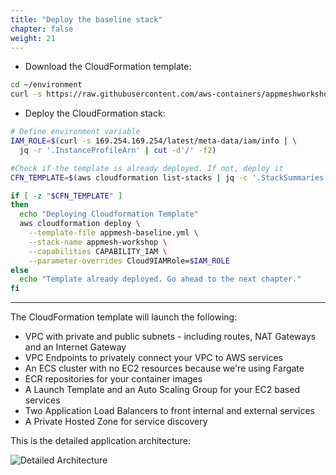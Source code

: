 ```yaml
---
title: "Deploy the baseline stack"
chapter: false
weight: 21
---
```


- Download the CloudFormation template:

```bash
cd ~/environment
curl -s https://raw.githubusercontent.com/aws-containers/appmeshworkshop/main/templates/appmesh-baseline.yml -o appmesh-baseline.yml
```

- Deploy the CloudFormation stack:

```bash
# Define environment variable
IAM_ROLE=$(curl -s 169.254.169.254/latest/meta-data/iam/info | \
  jq -r '.InstanceProfileArn' | cut -d'/' -f2)

#Check if the template is already deployed. If not, deploy it
CFN_TEMPLATE=$(aws cloudformation list-stacks | jq -c '.StackSummaries[].StackName | select( . == "appmesh-workshop" )')

if [ -z "$CFN_TEMPLATE" ]
then
  echo "Deploying Cloudformation Template"
  aws cloudformation deploy \
    --template-file appmesh-baseline.yml \
    --stack-name appmesh-workshop \
    --capabilities CAPABILITY_IAM \
    --parameter-overrides Cloud9IAMRole=$IAM_ROLE
else
  echo "Template already deployed. Go ahead to the next chapter."
fi
```

---

The CloudFormation template will launch the following:

- VPC with private and public subnets - including routes, NAT Gateways and an Internet Gateway
- VPC Endpoints to privately connect your VPC to AWS services
- An ECS cluster with no EC2 resources because we're using Fargate
- ECR repositories for your container images
- A Launch Template and an Auto Scaling Group for your EC2 based services
- Two Application Load Balancers to front internal and external services
- A Private Hosted Zone for service discovery

This is the detailed application architecture:

![Detailed Architecture](/images/app_mesh_architecture/AppMeshWorkshop.png)
